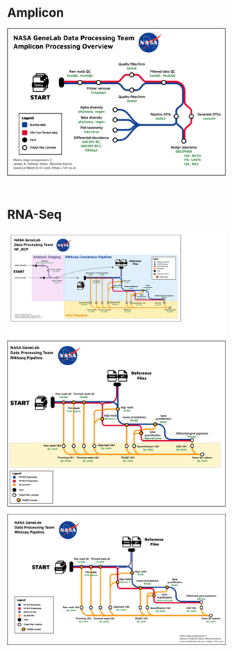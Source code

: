 
# Amplicon
![NASA GeneLab Amplicon Pipeline](./amplicon/amplicon_metro_map.png)


<br> 

# RNA-Seq
![NASA GeneLab RNAseq Pipeline](./rnaseq/NF_RCP_metro_map_sections.png)
![NASA GeneLab RNAseq Pipeline](./rnaseq/current_image.png)

![NASA GeneLab RNAseq Pipeline](./rnaseq/NF_RCP_metro_map.png)